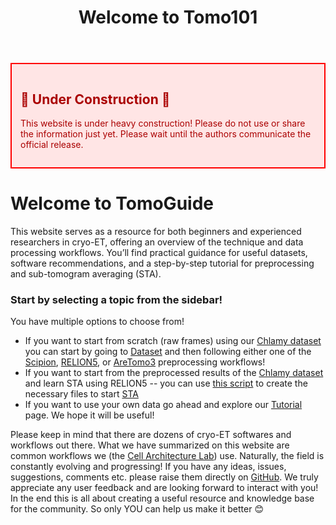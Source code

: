 ﻿---
layout: default
title: "Welcome to Tomo101"
nav_order: 1
---

<div style="border:2px solid red; padding:1em; background-color:#ffe5e5; color:#a00; margin-bottom:1em;">
<h2>🚧 Under Construction 🚧</h2>
<p>This website is under heavy construction! Please do not use or share the information just yet. Please wait until the authors communicate the official release.</p>
</div>


# **Welcome to TomoGuide**
This website serves as a resource for both beginners and experienced researchers in cryo-ET, offering an overview of the technique and data processing workflows.
You’ll find practical guidance for useful datasets, software recommendations, and a step-by-step tutorial for preprocessing and sub-tomogram averaging (STA).

### Start by selecting a topic from the sidebar!

You have multiple options to choose from! 
- If you want to start from scratch (raw frames) using our [Chlamy dataset](https://www.ebi.ac.uk/empiar/EMPIAR-11830/) you can start by going to [Dataset](/02-dataset-software-resources) and then following either one of the [Scipion](/03-tutorial/01-scipion-preprocessing), [RELION5](/03-tutorial/03-relion-preprocessing), or [AreTomo3](/03-tutorial/02-aretomo3) preprocessing workflows! 
- If you want to start from the preprocessed results of the [Chlamy dataset](https://www.ebi.ac.uk/empiar/EMPIAR-11830/) and learn STA using RELION5 -- you can use [this script](https://github.com/Chromatin-Structure-Rhythms-Lab/ChlamyAnnotations/tree/master/chlamydataset2relion5) to create the necessary files to start [STA](/03-tutorial/05-sta-in-relion5/#ctftomo)
- If you want to use your own data go ahead and explore our [Tutorial](/03-tutorial) page.
We hope it will be useful! 

Please keep in mind that there are dozens of cryo-ET softwares and workflows out there. What we have summarized on this website are common workflows we (the [Cell Architecture Lab](https://www.cellarchlab.com/)) use. Naturally, the field is constantly evolving and progressing! If you have any ideas, issues, suggestions, comments etc. please raise them directly on [GitHub](https://github.com/TomoGuide/TomoGuide.github.io). We truly appreciate any user feedback and are looking forward to interact with you! In the end this is all about creating a useful resource and knowledge base for the community. So only YOU can help us make it better 😊

